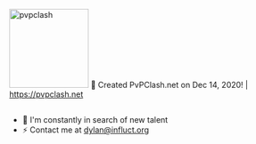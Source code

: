 
<img src="https://i.imgur.com/aEshh9c.png" alt="pvpclash" width="142" /> 🌱 Created PvPClash.net on Dec 14, 2020! | https://pvpclash.net
##

- 👯 I'm constantly in search of new talent
- ⚡ Contact me at dylan@influct.org
